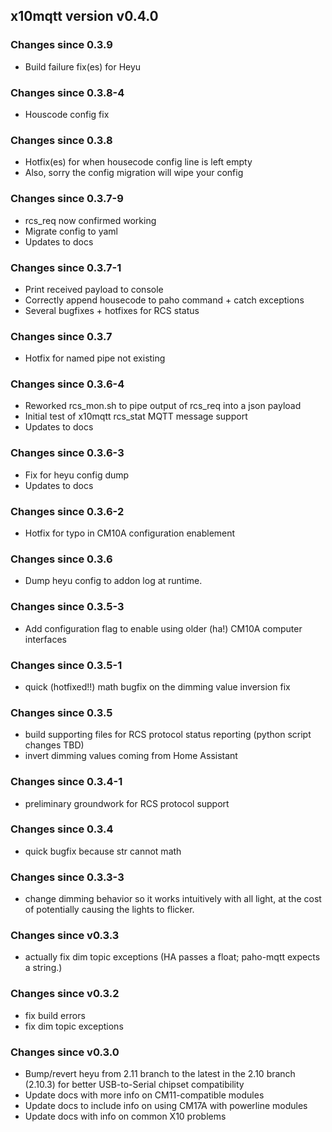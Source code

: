 ## x10mqtt version v0.4.0

### Changes since 0.3.9

- Build failure fix(es) for Heyu

### Changes since 0.3.8-4

- Houscode config fix

### Changes since 0.3.8

- Hotfix(es) for when housecode config line is left empty
- Also, sorry the config migration will wipe your config

### Changes since 0.3.7-9

- rcs_req now confirmed working
- Migrate config to yaml
- Updates to docs

### Changes since 0.3.7-1

- Print received payload to console
- Correctly append housecode to paho command + catch exceptions
- Several bugfixes + hotfixes for RCS status

### Changes since 0.3.7

- Hotfix for named pipe not existing


### Changes since 0.3.6-4

- Reworked rcs_mon.sh to pipe output of rcs_req into a json payload
- Initial test of x10mqtt rcs_stat MQTT message support
- Updates to docs


### Changes since 0.3.6-3

- Fix for heyu config dump
- Updates to docs


### Changes since 0.3.6-2

- Hotfix for typo in CM10A configuration enablement


### Changes since 0.3.6

- Dump heyu config to addon log at runtime.


### Changes since 0.3.5-3

- Add configuration flag to enable using older (ha!) CM10A computer interfaces


### Changes since 0.3.5-1

- quick (hotfixed!!) math bugfix on the dimming value inversion fix


### Changes since 0.3.5

- build supporting files for RCS protocol status reporting (python script changes TBD)
- invert dimming values coming from Home Assistant


### Changes since 0.3.4-1

- preliminary groundwork for RCS protocol support


### Changes since 0.3.4

- quick bugfix because str cannot math


### Changes since 0.3.3-3

- change dimming behavior so it works intuitively with all light, at the cost of potentially causing the lights to flicker.


###  Changes since v0.3.3 

- actually fix dim topic exceptions (HA passes a float; paho-mqtt expects a string.)
  

###  Changes since v0.3.2

- fix build errors
- fix dim topic exceptions


###  Changes since v0.3.0

- Bump/revert heyu from 2.11 branch to the latest in the 2.10 branch (2.10.3) for better USB-to-Serial chipset compatibility
- Update docs with more info on CM11-compatible modules
- Update docs to include info on using CM17A with powerline modules
- Update docs with info on common X10 problems
